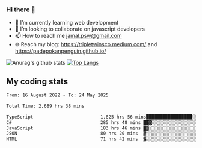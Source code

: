 ### Hi there 👋

<!--
**padepokanpenguin/padepokanpenguin** is a ✨ _special_ ✨ repository because its `README.md` (this file) appears on your GitHub profile.
-->

- 🌱 I’m currently learning  web development
- 👯 I’m looking to collaborate on javascript developers
- 📫 How to reach me jamal.psw@gmail.com
- 🌐 Reach my blog:
   https://tripletwinsco.medium.com/ and
   https://padepokanpenguin.github.io/

![Anurag's github stats](https://github-readme-stats.vercel.app/api?username=padepokanpenguin&count_private=true&disable_animations=false&show_icons=true&theme=default)
[![Top Langs](https://github-readme-stats.vercel.app/api/top-langs/?username=padepokanpenguin&theme=default&layout=compact)](https://github.com/padepokanpenguin)

## My coding stats

<!--START_SECTION:waka-->

```txt
From: 16 August 2022 - To: 24 May 2025

Total Time: 2,689 hrs 38 mins

TypeScript                         1,825 hrs 56 mins█████████████████░░░░░░░░   67.89 %
C#                                 285 hrs 48 mins ██▓░░░░░░░░░░░░░░░░░░░░░░   10.63 %
JavaScript                         183 hrs 46 mins █▓░░░░░░░░░░░░░░░░░░░░░░░   06.83 %
JSON                               80 hrs 20 mins  ▓░░░░░░░░░░░░░░░░░░░░░░░░   02.99 %
HTML                               71 hrs 42 mins  ▓░░░░░░░░░░░░░░░░░░░░░░░░   02.67 %
```

<!--END_SECTION:waka-->


